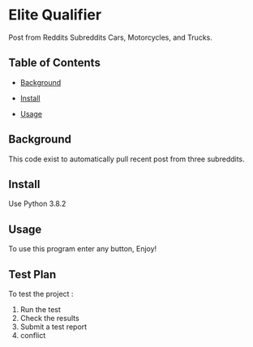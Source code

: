 # Elite Qualifier

Post from Reddits Subreddits Cars, Motorcycles, and Trucks.

## Table of Contents

- [Background](#background)

- [Install](#install)

- [Usage](#usage)

## Background

This code exist to automatically pull recent post from three subreddits.

## Install

Use Python 3.8.2

## Usage

To use this program enter any button, Enjoy!

## Test Plan

To test the project :

1.  Run the test
2.  Check the results
3.  Submit a test report
4.  conflict 
